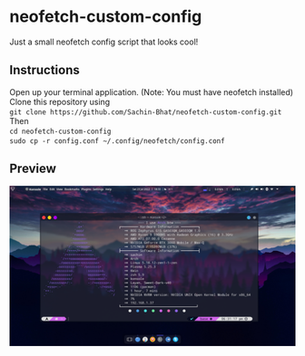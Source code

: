 # neofetch-custom-config
Just a small neofetch config script that looks cool!


## Instructions
Open up your terminal application. (Note: You must have neofetch installed)  
Clone this repository using  
`git clone https://github.com/Sachin-Bhat/neofetch-custom-config.git`  
Then  
`cd neofetch-custom-config`  
`sudo cp -r config.conf ~/.config/neofetch/config.conf`


## Preview
<img width="959" alt="preview" src="https://raw.githubusercontent.com/Sachin-Bhat/neofetch-custom-config/master/preview_neofetch.png">
